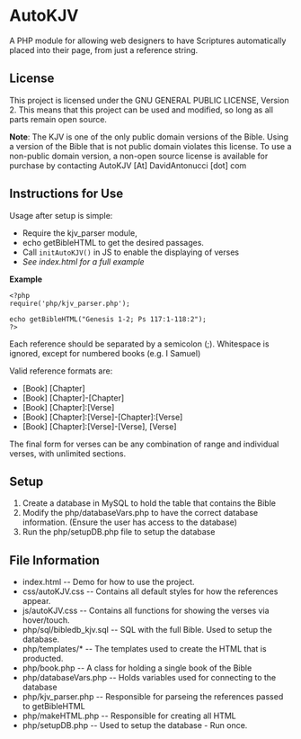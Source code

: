 # AutoKJV

A PHP module for allowing web designers to have Scriptures automatically placed into their page, from just a reference string.

## License

This project is licensed under the GNU GENERAL PUBLIC LICENSE, Version 2. This means that this project can be used and modified, so long as all parts remain open source.

**Note**: The KJV is one of the only public domain versions of the Bible. Using a version of the Bible that is not public domain violates this license. To use a non-public domain version, a non-open source license is available for purchase by contacting AutoKJV [At] DavidAntonucci [dot] com

## Instructions for Use

Usage after setup is simple:

- Require the kjv_parser module, 
- echo getBibleHTML to get the desired passages.
- Call `initAutoKJV()` in JS to enable the displaying of verses
- *See index.html for a full example*

**Example**

```
<?php
require('php/kjv_parser.php');

echo getBibleHTML("Genesis 1-2; Ps 117:1-118:2");
?>
```

Each reference should be separated by a semicolon (;).
Whitespace is ignored, except for numbered books (e.g. I Samuel)

Valid reference formats are:

- [Book] [Chapter]                            
- [Book] [Chapter]-[Chapter]                  
- [Book] [Chapter]:[Verse]                    
- [Book] [Chapter]:[Verse]-[Chapter]:[Verse]
- [Book] [Chapter]:[Verse]-[Verse], [Verse]

The final form for verses can be any combination of range and individual verses, with unlimited sections.

## Setup

1. Create a database in MySQL to hold the table that contains the Bible
2. Modify the php/databaseVars.php to have the correct database information. (Ensure the user has access to the database)
3. Run the php/setupDB.php file to setup the database

## File Information

- index.html -- Demo for how to use the project.
- css/autoKJV.css -- Contains all default styles for how the references appear.
- js/autoKJV.css -- Contains all functions for showing the verses via hover/touch.
- php/sql/bibledb_kjv.sql -- SQL with the full Bible. Used to setup the database.
- php/templates/* -- The templates used to create the HTML that is producted.
- php/book.php -- A class for holding a single book of the Bible
- php/databaseVars.php -- Holds variables used for connecting to the database
- php/kjv_parser.php -- Responsible for parseing the references passed to getBibleHTML
- php/makeHTML.php -- Responsible for creating all HTML
- php/setupDB.php -- Used to setup the database - Run once.